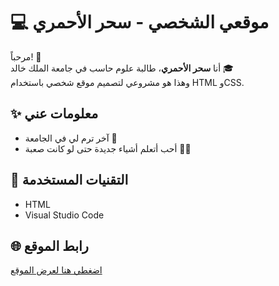 # 💻 موقعي الشخصي - سحر الأحمري

مرحباً! 👋  
أنا **سحر الأحمري**، طالبة علوم حاسب في جامعة الملك خالد 🎓  
وهذا هو مشروعي لتصميم موقع شخصي باستخدام HTML وCSS.

## ✨ معلومات عني

- آخر ترم لي في الجامعة 🏫  
- أحب أتعلم أشياء جديدة حتى لو كانت صعبة 💪🔥

## 🔧 التقنيات المستخدمة

- HTML  
- Visual Studio Code

## 🌐 رابط الموقع

[اضغطي هنا لعرض الموقع](https://saharalahmari.github.io/sahar-website/)
